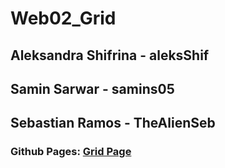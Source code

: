 # Web02_Grid
## Aleksandra Shifrina - aleksShif
## Samin Sarwar - samins05
## Sebastian Ramos - TheAlienSeb

### Github Pages: [Grid Page](https://aleksshif.github.io/Web02_Grid/)
